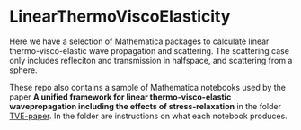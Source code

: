 # LinearThermoViscoElasticity

Here we have a selection of Mathematica packages to calculate linear thermo-visco-elastic wave propagation and scattering. The scattering case only includes refleciton and transmission in halfspace, and scattering from a sphere.

These repo also contains a sample of Mathematica notebooks used by the paper **A unified framework for linear thermo-visco-elastic wavepropagation including the effects of stress-relaxation** in the folder [TVE-paper](TVE-paper). In the folder are instructions on what each notebook produces. 

